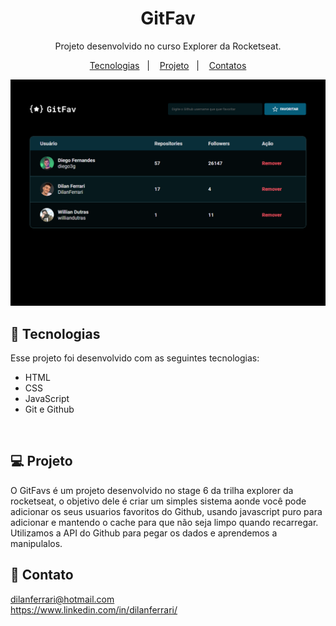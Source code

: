 <h1 align="center"> GitFav </h1>

<p align="center">
Projeto desenvolvido no curso Explorer da Rocketseat.
</p>

<p align="center">
  <a href="#-tecnologias">Tecnologias</a>&nbsp;&nbsp;&nbsp;|&nbsp;&nbsp;&nbsp;
  <a href="#-projeto">Projeto</a>&nbsp;&nbsp;&nbsp;|&nbsp;&nbsp;&nbsp;
  <a href="#-contato">Contatos</a>
</p>
<p align="center">
  <img alt="License" src="./img/preview.png">
</p>

## 🚀 Tecnologias

Esse projeto foi desenvolvido com as seguintes tecnologias:

- HTML
- CSS
- JavaScript
- Git e Github
<br/>

## 💻 Projeto


O GitFavs é um projeto desenvolvido no stage 6 da trilha explorer da rocketseat, o objetivo dele é criar um simples sistema aonde você pode adicionar os seus usuarios favoritos do Github, usando javascript puro para adicionar e mantendo o cache para que não seja limpo quando recarregar.<br/>
Utilizamos a API do Github para pegar os dados e aprendemos a manipulalos.
<br/>

## 📱 Contato

dilanferrari@hotmail.com  
<a>https://www.linkedin.com/in/dilanferrari/</a>